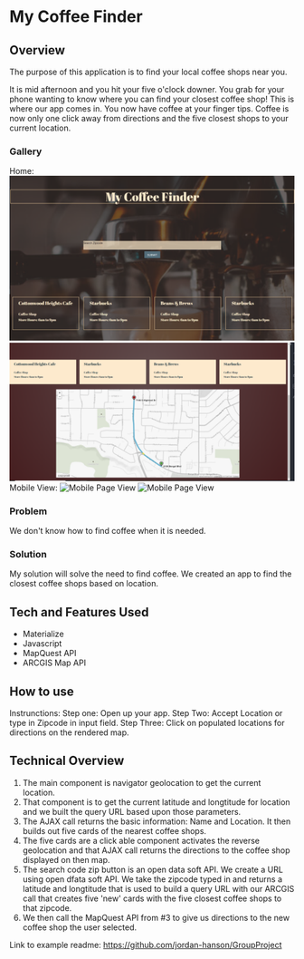 # My Coffee Finder

## Overview
The purpose of this application is to find your local coffee shops near you.

It is mid afternoon and you hit your five o'clock downer. You grab for your phone wanting to know where you can find your closest coffee shop! This is where our app comes in. You now have coffee at your finger tips. Coffee is now only one click away from directions and the five closest shops to your current location. 

### Gallery
Home:
![User Interface](./assets/css/cfHomepage.png)
![User Interface](./assets/css/cfHomepageTwo.png)
Mobile View:
![Mobile Page View](./assets/css/cfMobile "Mobile Page View")
![Mobile Page View](./assets/css/cfMobileTwo "Mobile Page View")
### Problem
We don't know how to find coffee when it is needed.
### Solution
My solution will solve the need to find coffee. We created an app to find the closest coffee shops based on location.
## Tech and Features Used
* Materialize
* Javascript
* MapQuest API
* ARCGIS Map API
## How to use
Instrunctions:
Step one: Open up your app.
Step Two: Accept Location or type in Zipcode in input field.
Step Three: Click on populated locations for directions on the rendered map.
## Technical Overview

1. The main component is navigator geolocation to get the current location.
2. That component is to get the current latitude and longtitude for location and we built the query URL based upon those parameters.
3. The AJAX call returns the basic information: Name and Location. It then builds out five cards of the nearest coffee shops.
4. The five cards are a click able component activates the reverse geolocation and that AJAX call returns the directions to the coffee shop displayed on then map. 
5. The search code zip button is an open data soft API. We create a URL using open dfata soft API. We take the zipcode typed in and returns a latitude and longtitude that is used to build a query URL with our ARCGIS call that creates five 'new' cards with the five closest coffee shops to that zipcode. 
6. We then call the MapQuest API from #3 to give us directions to the new coffee shop the user selected.

Link to example readme:
https://github.com/jordan-hanson/GroupProject